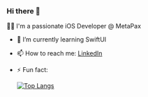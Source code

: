 ### Hi there 👋

👨‍💻 I'm a passionate iOS Developer @ MetaPax

- 🌱 I’m currently learning SwiftUI
- 📫 How to reach me: [LinkedIn](https://www.linkedin.com/in/thealeos/)
- ⚡ Fun fact:
    
    [![Top Langs](https://github-readme-stats.vercel.app/api/top-langs/?username=aleos)](https://github.com/anuraghazra/github-readme-stats)


<!--
**aleos/aleos** is a ✨ _special_ ✨ repository because its `README.md` (this file) appears on your GitHub profile.

Here are some ideas to get you started:

- 🔭 I’m currently working on ...
- 🌱 I’m currently learning ...
- 👯 I’m looking to collaborate on ...
- 🤔 I’m looking for help with ...
- 💬 Ask me about ...
- 📫 How to reach me: ...
- 😄 Pronouns: ...
- ⚡ Fun fact: ...
-->
